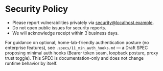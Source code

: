# Security Policy

- Please report vulnerabilities privately via security@localhost.example.
- Do not open public issues for security reports.
- We will acknowledge receipt within 3 business days.

For guidance on optional, home-lab-friendly authentication posture (no enterprise features), see `.specs/11_min_auth_hooks.md` — a Draft SPEC proposing minimal auth hooks (Bearer token seam, loopback posture, proxy trust toggle). This SPEC is documentation-only and does not change runtime behavior by itself.
